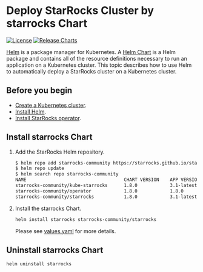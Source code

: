 # Deploy StarRocks Cluster by starrocks Chart

[![License](https://img.shields.io/badge/License-Apache%202.0-blue.svg)](https://opensource.org/licenses/Apache-2.0) [![Release Charts](https://img.shields.io/badge/Release-helmcharts-green.svg)](https://github.com/StarRocks/starrocks-kubernetes-operator/releases)

[Helm](https://helm.sh/) is a package manager for Kubernetes. A [Helm Chart](https://helm.sh/docs/topics/charts/) is a Helm package and contains all of the resource definitions necessary to run an application on a Kubernetes cluster. This topic describes how to use Helm to automatically deploy a StarRocks cluster on a Kubernetes cluster.

## Before you begin

- [Create a Kubernetes cluster](./sr_operator#create-kubernetes-cluster).
- [Install Helm](https://helm.sh/docs/intro/quickstart/).
- [Install StarRocks operator](../operator/README.md#install-operator-chart).

## Install starrocks Chart

1. Add the StarRocks Helm repository.

    ```bash
    $ helm repo add starrocks-community https://starrocks.github.io/starrocks-kubernetes-operator
    $ helm repo update
    $ helm search repo starrocks-community
    NAME                                    CHART VERSION    APP VERSION  DESCRIPTION
    starrocks-community/kube-starrocks      1.8.0            3.1-latest   kube-starrocks includes two subcharts, starrock...
    starrocks-community/operator            1.8.0            1.8.0        A Helm chart for StarRocks operator
    starrocks-community/starrocks           1.8.0            3.1-latest   A Helm chart for StarRocks cluster
    ```

2. Install the starrocks Chart.

    ```bash
    helm install starrocks starrocks-community/starrocks
    ```

    Please see [values.yaml](./values.yaml) for more details.

## Uninstall starrocks Chart

```bash
helm uninstall starrocks
```
